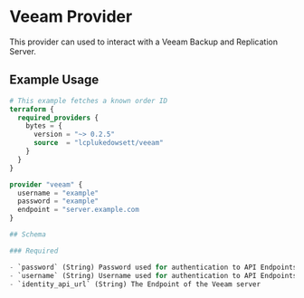 # Veeam Provider

This provider can used to interact with a Veeam Backup and Replication Server.

## Example Usage


```terraform
# This example fetches a known order ID
terraform {
  required_providers {
    bytes = {
      version = "~> 0.2.5"
      source  = "lcplukedowsett/veeam"
    }
  }
}

provider "veeam" {
  username = "example"
  password = "example"
  endpoint = "server.example.com
}

## Schema

### Required

- `password` (String) Password used for authentication to API Endpoints
- `username` (String) Username used for authentication to API Endpoints
- `identity_api_url` (String) The Endpoint of the Veeam server